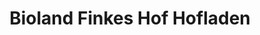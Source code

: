 ---
title: "Bioland Finkes Hof Hofladen"
url: /borken/bioland-finkes-hof-hofladen/
shop: Supermarkt
---